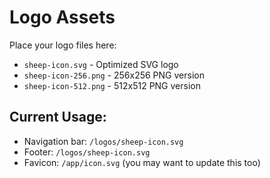 # Logo Assets

Place your logo files here:

- `sheep-icon.svg` - Optimized SVG logo
- `sheep-icon-256.png` - 256x256 PNG version
- `sheep-icon-512.png` - 512x512 PNG version

## Current Usage:
- Navigation bar: `/logos/sheep-icon.svg`
- Footer: `/logos/sheep-icon.svg`
- Favicon: `/app/icon.svg` (you may want to update this too)